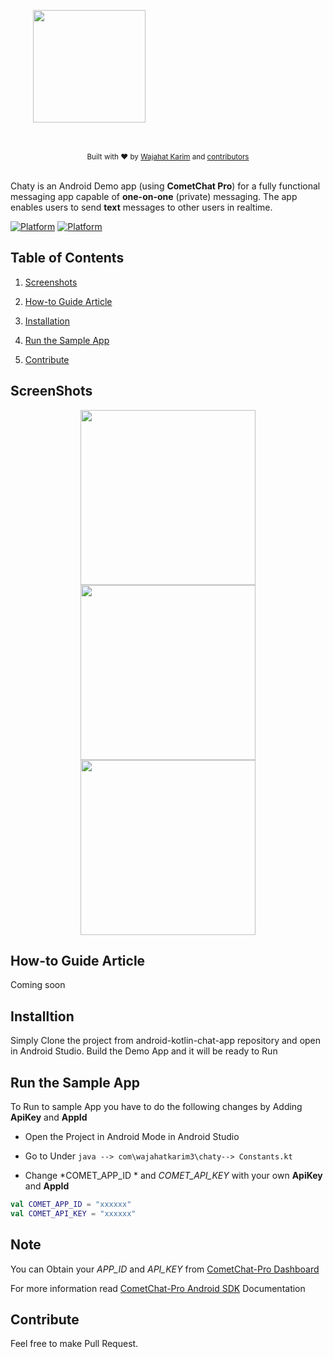 <div style="width:100%">
<div style="width:100%">
	<div style="width:50%; display:inline-block">
		<p align="center">
		<img align="center" width="180" height="180" alt="" src="https://raw.githubusercontent.com/wajahatkarim3/Chaty/master/Art/Chaty_Logo.png">	
		</p>	
	</div>	
</div>
</br>
</br>
</div>

<div align="center">
  <sub>Built with ❤︎ by
  <a href="https://twitter.com/WajahatKarim">Wajahat Karim</a> and
  <a href="https://github.com/wajahatkarim3/Chaty/graphs/contributors">
    contributors
  </a>
</div>
<br/>

Chaty is an Android Demo app (using **CometChat Pro**) for a fully functional messaging app capable of **one-on-one** (private) messaging. The app enables users to send **text** messages to other users in realtime.

[![Platform](https://img.shields.io/badge/Platform-Android-brightgreen.svg)](#)      [![Platform](https://img.shields.io/badge/Language-Kotlin-yellowgreen.svg)](#)



## Table of Contents

1. [Screenshots ](#screenshots)

2. [How-to Guide Article](#how-to-guide-article)

3. [Installation ](#installtion)

4. [Run the Sample App ](#run-the-sample-app)

5. [Contribute](#contribute)

## ScreenShots

 <div align="center">
  <img src="https://raw.githubusercontent.com/wajahatkarim3/Chaty/master/Art/LoginScreen.png" width="280px" /> <img src="https://raw.githubusercontent.com/wajahatkarim3/Chaty/master/Art/ContactsScreen.png" width="280px" /> <img src="https://raw.githubusercontent.com/wajahatkarim3/Chaty/master/Art/MessagesScreen.png" width="280px" />
</div>

## How-to Guide Article
Coming soon

## Installtion

   Simply Clone the project from android-kotlin-chat-app repository and open in Android Studio.
   Build the Demo App and it will be ready to Run
   

## Run the Sample App
   To Run to sample App you have to do the following changes by Adding **ApiKey** and **AppId**

   - Open the Project in Android Mode in Android Studio

   - Go to Under `java --> com\wajahatkarim3\chaty--> Constants.kt`
   
  -  Change *COMET_APP_ID * and *COMET_API_KEY* with your own **ApiKey** and **AppId**

```kotlin
val COMET_APP_ID = "xxxxxx"
val COMET_API_KEY = "xxxxxx"
```

## Note

   You can Obtain your  *APP_ID* and *API_KEY* from [CometChat-Pro Dashboard](https://app.cometchat.com/)

   For more information read [CometChat-Pro Android SDK](https://prodocs.cometchat.com/docs/android-quick-start) Documentation

## Contribute


 Feel free to make Pull Request.
   
